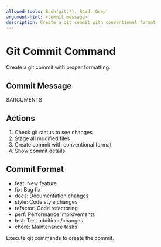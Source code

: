 ```yaml
---
allowed-tools: Bash(git:*), Read, Grep
argument-hint: <commit message>
description: Create a git commit with conventional format
---
```


# Git Commit Command

Create a git commit with proper formatting.

## Commit Message
$ARGUMENTS

## Actions
1. Check git status to see changes
2. Stage all modified files
3. Create commit with conventional format
4. Show commit details

## Commit Format
- feat: New feature
- fix: Bug fix
- docs: Documentation changes
- style: Code style changes
- refactor: Code refactoring
- perf: Performance improvements
- test: Test additions/changes
- chore: Maintenance tasks

Execute git commands to create the commit.